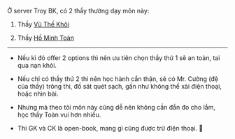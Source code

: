 Ở server Troy BK, có 2 thầy thường dạy môn này:

1. Thầy [Vũ Thế Khôi](http://math.ac.vn/vi/component/staff/?task=getProfile&staffID=33)

2. Thầy [Hồ Minh Toàn](http://math.ac.vn/vi/component/staff/?task=getProfile&staffID=60)

---

- Nếu kì đó offer 2 options thì nên ưu tiên chọn thầy thứ 1 sẽ an toàn, tai qua nạn khỏi.

- Nếu chỉ có thầy thứ 2 thì nên học hành cẩn thận, sẽ có Mr. Cường (đệ của thầy) trông thi, đồ sát quét sạch, gần như không thể xài điện thoại, hoặc nhìn bài.

- Nhưng mà theo tôi môn này cũng dễ nên không cần đắn đo cho lắm, học thầy Toàn vui hơn nhiều.

- Thi GK và CK là open-book, mang gì cũng được trừ điện thoại. 🤣
